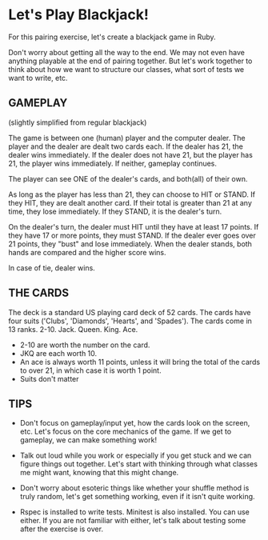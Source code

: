 # Let's Play Blackjack!

For this pairing exercise, let's create a blackjack game in Ruby.

Don't worry about getting all the way to the end. We may not even have anything playable at the end of pairing together. But let's work together to think about how we want to structure our classes, what sort of tests we want to write, etc.

## GAMEPLAY

(slightly simplified from regular blackjack)

The game is between one (human) player and the computer dealer. The player and the dealer are dealt two cards each. If the dealer has 21, the dealer wins immediately. If the dealer does not have 21, but the player has 21, the player wins immediately. If neither, gameplay continues.

The player can see ONE of the dealer's cards, and both(all) of their own.

As long as the player has less than 21, they can choose to HIT or STAND. If they HIT, they are dealt another card. If their total is greater than 21 at any time, they lose immediately. If they STAND, it is the dealer's turn.

On the dealer's turn, the dealer must HIT until they have at least 17 points. If they have 17 or more points, they must STAND. If the dealer ever goes over 21 points, they "bust" and lose immediately. When the dealer stands, both hands are compared and the higher score wins. 

In case of tie, dealer wins.

## THE CARDS

The deck is a standard US playing card deck of 52 cards. The cards have four suits ('Clubs', 'Diamonds', 'Hearts', and 'Spades'). The cards come in 13 ranks. 2-10. Jack. Queen. King. Ace.

* 2-10 are worth the number on the card.
* JKQ are each worth 10.
* An ace is always worth 11 points, unless it will bring the total of the cards to over 21, in which case it is worth 1 point.
* Suits don't matter

## TIPS

* Don't focus on gameplay/input yet, how the cards look on the screen, etc. Let's focus on the core mechanics of the game. If we get to gameplay, we can make something work!

* Talk out loud while you work or especially if you get stuck and we can figure things out together. Let's start with thinking through what classes me might want, knowing that this might change.

* Don't worry about esoteric things like whether your shuffle method is truly random, let's get something working, even if it isn't quite working.

* Rspec is installed to write tests. Minitest is also installed. You can use either. If you are not familiar with either, let's talk about testing some after the exercise is over.
